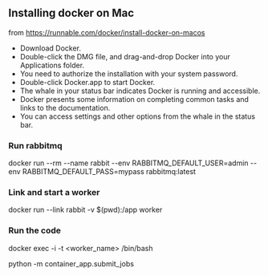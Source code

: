 ## Installing docker on Mac

from https://runnable.com/docker/install-docker-on-macos

- Download Docker.
- Double-click the DMG file, and drag-and-drop Docker into your Applications folder.
- You need to authorize the installation with your system password.
- Double-click Docker.app to start Docker.
- The whale in your status bar indicates Docker is running and accessible.
- Docker presents some information on completing common tasks and links to the documentation.
- You can access settings and other options from the whale in the status bar. 

### Run rabbitmq

docker run --rm --name rabbit --env RABBITMQ_DEFAULT_USER=admin --env RABBITMQ_DEFAULT_PASS=mypass rabbitmq:latest

### Link and start a worker 

docker run --link rabbit -v $(pwd):/app worker

### Run the code

docker exec -i -t <worker_name> /bin/bash

python -m container_app.submit_jobs

